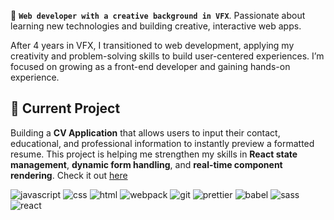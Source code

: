 👋 **`Web developer with a creative background in VFX`**. Passionate about learning new technologies and building creative, interactive web apps.

After 4 years in VFX, I transitioned to web development, applying my creativity and problem-solving skills to build user-centered experiences. I’m focused on growing as a front-end developer and gaining hands-on experience.

## 🔭 Current Project

Building a **CV Application** that allows users to input their contact, educational, and professional information to instantly preview a formatted resume. This project is helping me strengthen my skills in **React state management**, **dynamic form handling**, and **real-time component rendering**.
Check it out [here](https://github.com/chajoy/cv-application)

<div>
  <img alt="javascript" src="https://img.shields.io/badge/Javascript-black?style=for-the-badge&logo=javascript&logoColor=black&labelColor=%23f5d442&color=%23f5d442">
  <img alt="css" src="https://img.shields.io/badge/CSS-black?style=for-the-badge&logo=csswizardry&logoColor=black&labelColor=%230384fc&color=%230384fc">
  <img alt="html" src="https://img.shields.io/badge/HTML5-black?style=for-the-badge&logo=html5&logoColor=black&labelColor=%23fc6603&color=%23fc6603">
  <img alt="webpack" src="https://img.shields.io/badge/webpack-black?style=for-the-badge&logo=webpack&logoColor=black&labelColor=%2349d0f5&color=%2349d0f5">
  <img alt="git" src="https://img.shields.io/badge/git-black?style=for-the-badge&logo=git&logoColor=black&labelColor=%23f56949&color=%23f56949">
  <img alt="prettier" src="https://img.shields.io/badge/prettier-black?style=for-the-badge&logo=prettier&logoColor=black&labelColor=%23192e4d&color=%23192e4d">
  <img alt="babel" src="https://img.shields.io/badge/babel-black?style=for-the-badge&logo=babel&logoColor=black&labelColor=%23f5ed5b&color=%23f5ed5b">
  <img alt="sass" src="https://img.shields.io/badge/sass-black?style=for-the-badge&logo=sass&logoColor=black&labelColor=%23d06da2&color=%23d06da2">
  <img alt="react" src="https://img.shields.io/badge/react-black?style=for-the-badge&logo=react&logoColor=black&labelColor=%2361DBFB&color=%2361DBFB">
</div>






